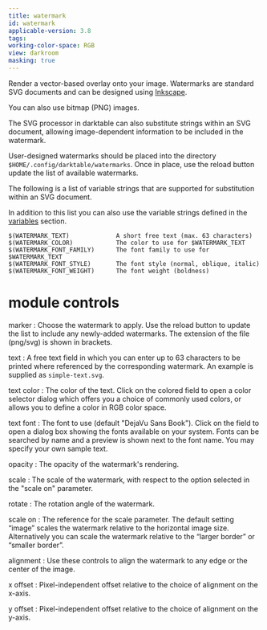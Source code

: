 ```yaml
---
title: watermark
id: watermark
applicable-version: 3.8
tags:
working-color-space: RGB
view: darkroom
masking: true
---
```


Render a vector-based overlay onto your image. Watermarks are standard SVG documents and can be designed using [Inkscape](http://www.inkscape.org/).

You can also use bitmap (PNG) images.

The SVG processor in darktable can also substitute strings within an SVG document, allowing image-dependent information to be included in the watermark.

User-designed watermarks should be placed into the directory `$HOME/.config/darktable/watermarks`. Once in place, use the reload button update the list of available watermarks.

The following is a list of variable strings that are supported for substitution within an SVG document.

In addition to this list you can also use the variable strings defined in the [variables](../../special-topics/variables.md) section.

```
$(WATERMARK_TEXT)             A short free text (max. 63 characters)
$(WATERMARK_COLOR)            The color to use for $WATERMARK_TEXT
$(WATERMARK_FONT_FAMILY)      The font family to use for $WATERMARK_TEXT
$(WATERMARK_FONT_STYLE)       The font style (normal, oblique, italic)
$(WATERMARK_FONT_WEIGHT)      The font weight (boldness)
```

# module controls

marker
: Choose the watermark to apply. Use the reload button to update the list to include any newly-added watermarks. The extension of the file (png/svg) is shown in brackets.

text
: A free text field in which you can enter up to 63 characters to be printed where referenced by the corresponding watermark. An example is supplied as `simple-text.svg`.

text color
: The color of the text. Click on the colored field to open a color selector dialog which offers you a choice of commonly used colors, or allows you to define a color in RGB color space.

text font
: The font to use (default "DejaVu Sans Book"). Click on the field to open a dialog box showing the fonts available on your system. Fonts can be searched by name and a preview is shown next to the font name. You may specify your own sample text.

opacity
: The opacity of the watermark's rendering.

scale
: The scale of the watermark, with respect to the option selected in the "scale on" parameter.

rotate
: The rotation angle of the watermark.

scale on
: The reference for the scale parameter. The default setting “image” scales the watermark relative to the horizontal image size. Alternatively you can scale the watermark relative to the “larger border” or “smaller border”.

alignment
: Use these controls to align the watermark to any edge or the center of the image.

x offset
: Pixel-independent offset relative to the choice of alignment on the x-axis.

y offset
: Pixel-independent offset relative to the choice of alignment on the y-axis.

